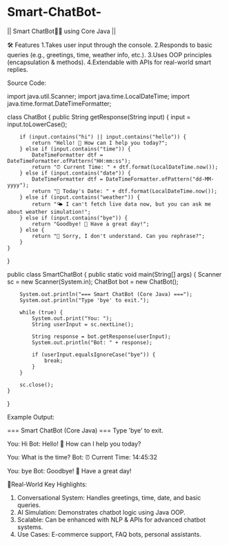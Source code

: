 # Smart-ChatBot-
|| Smart ChatBot🧑‍🚀 using Core Java ||


🛠 Features
1.Takes user input through the console.
2.Responds to basic queries (e.g., greetings, time, weather info, etc.).
3.Uses OOP principles (encapsulation & methods).
4.Extendable with APIs for real-world smart replies.


Source Code:

import java.util.Scanner;
import java.time.LocalDateTime;
import java.time.format.DateTimeFormatter;

class ChatBot {
    public String getResponse(String input) {
        input = input.toLowerCase();

        if (input.contains("hi") || input.contains("hello")) {
            return "Hello! 👋 How can I help you today?";
        } else if (input.contains("time")) {
            DateTimeFormatter dtf = DateTimeFormatter.ofPattern("HH:mm:ss");
            return "⏰ Current Time: " + dtf.format(LocalDateTime.now());
        } else if (input.contains("date")) {
            DateTimeFormatter dtf = DateTimeFormatter.ofPattern("dd-MM-yyyy");
            return "📅 Today's Date: " + dtf.format(LocalDateTime.now());
        } else if (input.contains("weather")) {
            return "🌤 I can't fetch live data now, but you can ask me about weather simulation!";
        } else if (input.contains("bye")) {
            return "Goodbye! 👋 Have a great day!";
        } else {
            return "🤖 Sorry, I don't understand. Can you rephrase?";
        }
    }
}

public class SmartChatBot {
    public static void main(String[] args) {
        Scanner sc = new Scanner(System.in);
        ChatBot bot = new ChatBot();

        System.out.println("=== Smart ChatBot (Core Java) ===");
        System.out.println("Type 'bye' to exit.");

        while (true) {
            System.out.print("You: ");
            String userInput = sc.nextLine();

            String response = bot.getResponse(userInput);
            System.out.println("Bot: " + response);

            if (userInput.equalsIgnoreCase("bye")) {
                break;
            }
        }

        sc.close();
    }
}


Example Output:

=== Smart ChatBot (Core Java) ===
Type 'bye' to exit.

You: Hi
Bot: Hello! 👋 How can I help you today?

You: What is the time?
Bot: ⏰ Current Time: 14:45:32

You: bye
Bot: Goodbye! 👋 Have a great day!


💬Real-World Key Highlights:

1. Conversational System: Handles greetings, time, date, and basic queries.
2. AI Simulation: Demonstrates chatbot logic using Java OOP.
3. Scalable: Can be enhanced with NLP & APIs for advanced chatbot systems.
3. Use Cases: E-commerce support, FAQ bots, personal assistants.
